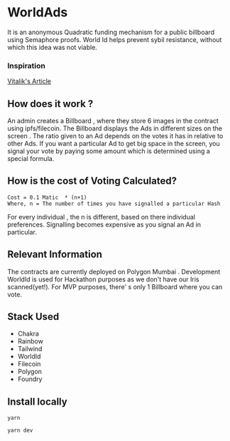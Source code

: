 # WorldAds

It is an anonymous Quadratic funding mechanism for a public billboard using Semaphore proofs. World Id helps prevent sybil resistance, without which this idea was not viable. 

### Inspiration 
[Vitalik's Article](https://vitalik.ca/general/2019/12/07/quadratic.html)
 

## How does it work ?
An admin creates a Billboard , where they store 6 images in the contract using ipfs/filecoin. The Billboard displays the Ads in different sizes on the screen . The ratio given to an Ad depends on the votes it has in relative to other Ads. If you want a particular Ad to get big space in the screen, you signal your vote by paying some amount which is determined using a special formula.

## How is the cost of Voting Calculated?
```
Cost = 0.1 Matic  * (n+1) 
Where, n = The number of times you have signalled a particular Hash
```
 For every individual , the n is different, based on there individual preferences. Signalling becomes expensive as you signal an Ad in particular. 
 
 ## Relevant Information
 
 The contracts are currently deployed on Polygon Mumbai . Development WorldId is used for Hackathon purposes as we don't have our Iris scanned(yet!).
 For MVP purposes, there' s only 1 Billboard where you can vote.
 
 
 ## Stack Used 
 - Chakra
 - Rainbow
 - Tailwind
 - WorldId
 - Filecoin
 - Polygon
 - Foundry





## Install locally
 ```
 yarn
 ```
 ```
 yarn dev
 
 ```
